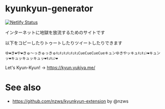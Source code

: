 # kyunkyun-generator

[![Netlify Status](https://api.netlify.com/api/v1/badges/000b911c-76bf-4147-8773-492c2081a5b5/deploy-status)](https://app.netlify.com/sites/kyunkyun-generator/deploys)

インターネットに地獄を放流するためのサイトです

以下をコピーしたりトゥートしたりツイートしたりできます


```
ゆ❤️き❤️や❤️きゅ〜っきゅっきゅｷｭｷｭｷｭｷｭｷｭｷｭCueCueCueCueキュンゆきやッキュｷｭｷｭﾝ❤️キュンッ❤️キュッキュッキュッ❤️ｷｭｷｭﾝ❤️
```

Let's Kyun-Kyun! → https://kyun.yukiya.me/

# See also

- https://github.com/nzws/kyunkyun-extension by @nzws